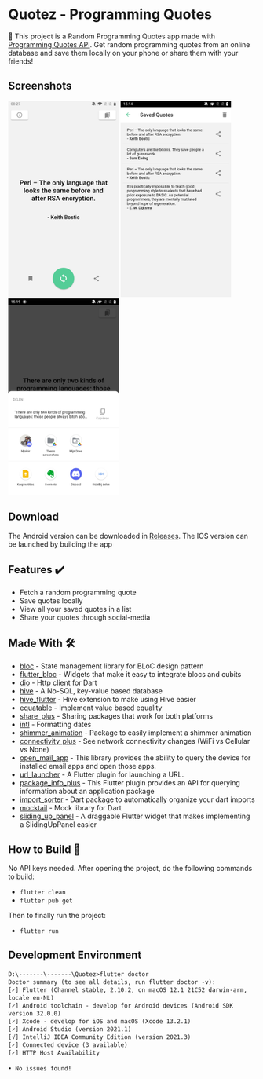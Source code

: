 # Quotez - Programming Quotes

:speech_balloon: This project is a Random Programming Quotes app made with [Programming Quotes API]. Get random
programming quotes from an online database and save them locally on your phone or share them with your friends!

## Screenshots

<p>
  <img src="https://github.com/Ashhas/Quotez/blob/master/screenshots/Screenshot_20220508-002742.jpeg" width="225">
  <img src="https://github.com/Ashhas/Quotez/blob/master/screenshots/Screenshot_20211105-151418.jpg" width="225"> 
  <img src="https://github.com/Ashhas/Quotez/blob/master/screenshots/Screenshot_20211105-151958.jpg" width="225">
 </p>

## Download

The Android version can be downloaded in [Releases]. The IOS version can be launched by building the app

## Features ✔️

* Fetch a random programming quote
* Save quotes locally
* View all your saved quotes in a list
* Share your quotes through social-media

## Made With 🛠

- [bloc](https://pub.dev/packages/bloc) - State management library for BLoC design pattern
- [flutter_bloc](https://pub.dev/packages/flutter_bloc) - Widgets that make it easy to integrate blocs and cubits
- [dio](https://pub.dev/packages/dio) - Http client for Dart
- [hive](https://pub.dev/packages/hive) - A No-SQL, key-value based database
- [hive_flutter](https://pub.dev/packages/hive_flutter) - Hive extension to make using Hive easier
- [equatable](https://pub.dev/packages/equatable) - Implement value based equality
- [share_plus](https://pub.dev/packages/intl) - Sharing packages that work for both platforms
- [intl](https://pub.dev/packages/intl) - Formatting dates
- [shimmer_animation](https://pub.dev/packages/shimmer_animation) - Package to easily implement a shimmer animation
- [connectivity_plus](https://pub.dev/packages/connectivity_plus) - See network connectivity changes (WiFi vs Cellular
  vs None)
- [open_mail_app](https://pub.dev/packages/open_mail_app) - This library provides the ability to query the device for
  installed email apps and open those apps.
- [url_launcher](https://pub.dev/packages/url_launcher) - A Flutter plugin for launching a URL.
- [package_info_plus](https://pub.dev/packages/package_info_plus) - This Flutter plugin provides an API for querying
  information about an application package
- [import_sorter](https://pub.dev/packages/import_sorter) - Dart package to automatically organize your dart imports
- [mocktail](https://pub.dev/packages/mocktail) - Mock library for Dart
- [sliding_up_panel](https://pub.dev/packages/sliding_up_panel) - A draggable Flutter widget that makes implementing a
  SlidingUpPanel easier

## How to Build 📱

No API keys needed. After opening the project, do the following commands to build:

- `flutter clean`
- `flutter pub get`

Then to finally run the project:

- `flutter run`

## Development Environment

```
D:\-------\-------\Quotez>flutter doctor
Doctor summary (to see all details, run flutter doctor -v):
[✓] Flutter (Channel stable, 2.10.2, on macOS 12.1 21C52 darwin-arm, locale en-NL)
[✓] Android toolchain - develop for Android devices (Android SDK version 32.0.0)
[✓] Xcode - develop for iOS and macOS (Xcode 13.2.1)
[✓] Android Studio (version 2021.1)
[√] IntelliJ IDEA Community Edition (version 2021.3)
[✓] Connected device (3 available)
[✓] HTTP Host Availability

• No issues found!
```

[Programming Quotes API]:http://quotes.stormconsultancy.co.uk/api

[Releases]:https://github.com/Ashhas/Quotez/releases
